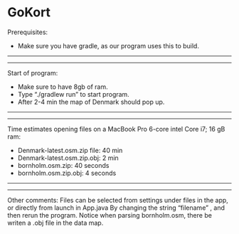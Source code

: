 # GoKort

Prerequisites:
- Make sure you have gradle, as our program uses this to build.

---

---

Start of program:

- Make sure to have 8gb of ram.
- Type “./gradlew run” to start program.
- After 2-4 min the map of Denmark should pop up.

---

---

Time estimates opening files on a MacBook Pro 6-core intel Core i7; 16 gB ram:

- Denmark-latest.osm.zip file: 40 min
- Denmark-latest.osm.zip.obj: 2 min
- bornholm.osm.zip: 40 seconds
- bornholm.osm.zip.obj: 4 seconds

---

---

Other comments:
Files can be selected from settings under files in the app, or directly from launch in
App.java
By changing the string “filename” , and then rerun the program.
Notice when parsing bornholm.osm, there be writen a .obj file in the data map.
